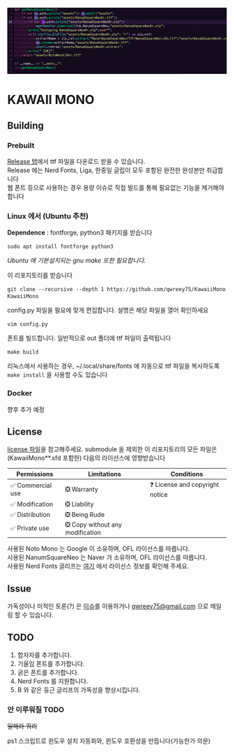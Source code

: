 
![KawaiiMono](images/fullscreen.png)

# KAWAII MONO

## Building

### Prebuilt

[Release 탭](https://github.com/qwreey75/KawaiiMono/releases)에서 ttf 파일을 다운로드 받을 수 있습니다.  
Release 에는 Nerd Fonts, Liga, 한중일 글립이 모두 포함된 완전한 완성본만 취급합니다  
웹 폰트 등으로 사용하는 경우 용량 이슈로 직접 빌드를 통해 필요없는 기능을 제거해야합니다  

### Linux 에서 (Ubuntu 추천)

**Dependence** : fontforge, python3 패키지를 받습니다  
```
sudo apt install fontforge python3
```
*Ubuntu 에 기본설치되는 gnu make 또한 필요합니다.*

이 리포지토리를 받습니다  
```
git clone --recursive --depth 1 https://github.com/qwreey75/KawaiiMono KawaiiMono
```

config.py 파일을 필요에 맞게 편집합니다. 설명은 해당 파일을 열어 확인하세요  
```
vim config.py
```

폰트를 빌드합니다. 일반적으로 out 폴더에 ttf 파일이 출력됩니다  
```
make build
```
리눅스에서 사용하는 경우, ~/.local/share/fonts 에 자동으로 ttf 파일을 복사하도록 `make install` 을 사용할 수도 있습니다  

### Docker

향후 추가 예정  

## License

[license 파일](https://github.com/qwreey75/KawaiiMono/blob/master/license)을 참고해주세요.
submodule 을 제외한 이 리포지토리의 모든 파일은 (KawaiiMono**.sfd 포함한) 다음의 라이선스에 영향받습니다  

| Permissions | Limitations | Conditions |
|-------------|-------------|------------|
| ✅ Commercial use | ❎ Warranty | ❓ License and copyright notice |
| ✅ Modification | ❎ Liability | |
| ✅ Distribution | ❎ Being Rude | |
| ✅ Private use | ❎ Copy without any modification | |

사용된 Noto Mono 는 Google 이 소유하며, OFL 라이선스를 따릅니다.  
사용된 NanumSquareNeo 는 Naver 가 소유하며, OFL 라이선스를 따릅니다.  
사용된 Nerd Fonts 글리프는 [여기](https://github.com/ryanoasis/nerd-fonts/blob/master/license-audit.md) 에서 라이선스 정보를 확인해 주세요.  

## Issue

가독성이나 미적인 토론(?) 은 [이슈](https://github.com/qwreey75/KawaiiMono/issues/new)를 이용하거나 qwreey75@gmail.com 으로 메일링 할 수 있습니다.  

## TODO

1. 합자자를 추가합니다.
2. 기울임 폰트를 추가합니다.
3. 굵은 폰트를 추가합니다.
4. Nerd Fonts 를 지원합니다.
5. B 와 같은 둥근 글리프의 가독성을 향상시킵니다.

### 안 이루워질 TODO

~~일해라 쿼리~~

ps1 스크립트로 윈도우 설치 자동화와, 윈도우 호환성을 만듭니다(가능한가 의문)  
